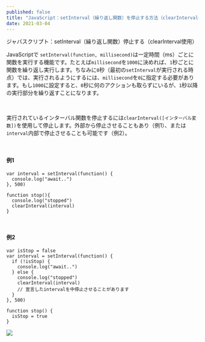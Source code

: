 ```yaml
---
published: false
title: "JavaScript：setInterval（繰り返し関数）を停止する方法（clearInterval使用）"
date: 2021-03-04
---
```


ジャバスクリプト：setInterval（繰り返し関数）停止する（clearInterval使用）

JavaScriptで `setInterval(function, millisecond)`は一定時間（ms）ごとに関数を実行する機能です。たとえば`millisecond`を`1000`に決めれば、`1`秒ごとに関数を繰り返し実行します。ちなみに`0`秒（最初の`setInterval`が実行される時点）では、実行されるようにするには、`millisecond`を`0`に指定する必要があります。もし`1000`に設定すると、`0`秒に何のアクションも取らずにいるが、`1`秒以降の実行部分を繰り返すことになります。

 

実行されているインターバル関数を停止するには`clearInterval([インターバル変数])`を使用して停止します。外部から停止させることもあり（例1）、または`interval`内部で停止させることも可能です（例2）。

 

#### **例1**

```
var interval = setInterval(function() {
  console.log("await..")
}, 500)
    
function stop(){
  console.log("stopped")
  clearInterval(interval)
}
```

 

#### **例2**

```
var isStop = false
var interval = setInterval(function() {
  if (!isStop) {
    console.log("await..")
  } else {
    console.log("stopped")
    clearInterval(interval) 
    // 宣言したintervalを中停止させることがあります
  }
}, 500)

function stop() {
  isStop = true
}
```

 ![](/assets/img/wp-content/uploads/2021/03/스크린샷-2021-03-04-오후-9.43.06.png)
